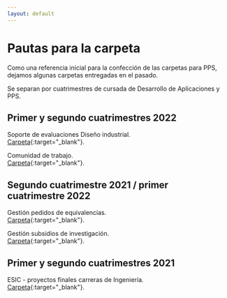 ```yaml
---
layout: default
---
```


# Pautas para la carpeta

Como una referencia inicial para la confección de las carpetas para PPS, dejamos algunas carpetas entregadas en el pasado.

Se separan por cuatrimestres de cursada de Desarrollo de Aplicaciones y PPS.

## Primer y segundo cuatrimestres 2022

Soporte de evaluaciones Diseño industrial.  
[Carpeta](../adjuntos/soporte-de-evaluaciones-2022s2.pdf){:target="_blank"}.

Comunidad de trabajo.  
[Carpeta](../adjuntos/comunidad-de-trabajo-2022s2.pdf){:target="_blank"}.


## Segundo cuatrimestre 2021 / primer cuatrimestre 2022

Gestión pedidos de equivalencias.  
[Carpeta](../adjuntos/equivalencias-2022s1.pdf){:target="_blank"}.

Gestión subsidios de investigación.  
[Carpeta](../adjuntos/presupuestos-subsidios-investigacion-2022s1.pdf){:target="_blank"}.

## Primer y segundo cuatrimestres 2021

ESIC - proyectos finales carreras de Ingeniería.  
[Carpeta](../adjuntos/esic-2021s2.pdf){:target="_blank"}.
